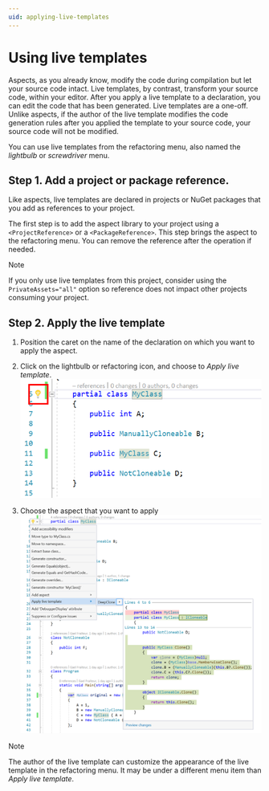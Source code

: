 ```yaml
---
uid: applying-live-templates
---
```


# Using live templates

Aspects, as you already know, modify the code during compilation but let your source code intact. Live templates, by contrast, transform your source code, within your editor. After you apply a live template to a declaration, you can edit the code that has been generated. Live templates are a one-off. Unlike aspects, if the author of the live template modifies the code generation rules after you applied the template to your source code, your source code will not be modified.

You can use live templates from the refactoring menu, also named the _lightbulb_ or _screwdriver_ menu.


## Step 1. Add a project or package reference.

Like aspects, live templates are declared in projects or NuGet packages that you add as references to your project.

The first step is to add the aspect library to your project using a `<ProjectReference>` or a `<PackageReference>`. This step brings the aspect to the refactoring menu. You can remove the reference after the operation if needed.

> [!NOTE]
> If you only use live templates from this project, consider using the `PrivateAssets="all"` option so reference does not impact other projects consuming your project.

## Step 2. Apply the live template

1. Position the caret on the name of the declaration on which you want to apply the aspect.
2. Click on the lightbulb or refactoring icon, and choose to _Apply live template_.
    ![Screenshot](../images/../using-aspects/images/LiveTemplate1.png)

3. Choose the aspect that you want to apply
    ![Screenshot](../images/../using-aspects/images/LiveTemplate2.png)

> [!NOTE]
> The author of the live template can customize the appearance of the live template in the refactoring menu. It may be under a different menu item than _Apply live template_.

